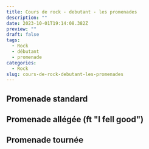 ```yaml
---
title: Cours de rock - debutant - les promenades
description: ""
date: 2023-10-01T19:14:08.382Z
preview: ""
draft: false
tags:
  - Rock
  - débutant
  - promenade
categories:
  - Rock
slug: cours-de-rock-debutant-les-promenades
---
```


## Promenade standard

## Promenade allégée (ft "I fell good")

## Promenade tournée

